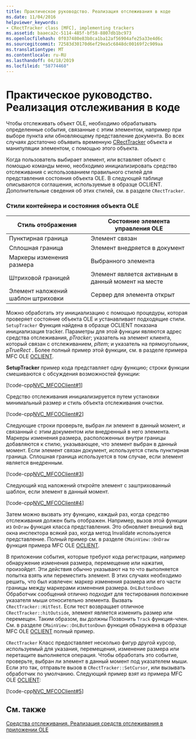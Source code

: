 ```yaml
---
title: Практическое руководство. Реализация отслеживания в коде
ms.date: 11/04/2016
helpviewer_keywords:
- CRectTracker class [MFC], implementing trackers
ms.assetid: baaeca2c-5114-485f-bf58-8807db1bc973
ms.openlocfilehash: 0f037480e83b8ca1ba12af56904afe25a33e4d6c
ms.sourcegitcommit: 72583d30170d6ef29ea5c6848dc00169f2c909aa
ms.translationtype: MT
ms.contentlocale: ru-RU
ms.lasthandoff: 04/18/2019
ms.locfileid: "58774468"
---
```

# <a name="how-to-implement-tracking-in-your-code"></a>Практическое руководство. Реализация отслеживания в коде

Чтобы отслеживать объект OLE, необходимо обрабатывать определенные события, связанные с этим элементом, например при выборе пункта или обновляющему представление документа. Во всех случаях достаточно объявить временную [CRectTracker](../mfc/reference/crecttracker-class.md) объекта и манипуляции элементом, с помощью этого объекта.

Когда пользователь выбирает элемент, или вставляет объект с помощью команды меню, необходимо инициализировать средство отслеживания с использованием правильного стилей для представления состояния объекта OLE. В следующей таблице описываются соглашения, используемые в образце OCLIENT. Дополнительные сведения об этих стилей, см. в разделе `CRectTracker`.

### <a name="container-styles-and-states-of-the-ole-item"></a>Стили контейнера и состояния объекта OLE

|Стиль отображения|Состояние элемента управления OLE|
|---------------------|-----------------------|
|Пунктирная граница|Элемент связан|
|Сплошная граница|Элемент внедряется в документ|
|Маркеры изменения размера|Выбранного элемента|
|Штриховой границей|Элемент является активным в данный момент на месте|
|Элемент наложений шаблон штриховки|Сервер для элемента открыт|

Можно обработать эту инициализацию с помощью процедуры, которая проверяет состояние объекта OLE и устанавливает подходящие стили. `SetupTracker` Функция найдена в образце OCLIENT показана инициализация tracker. Параметры для этой функции являются адрес средства отслеживания, *pTracker*; указатель на элемент клиента, который связан с отслеживанием, *pItem*; и указатель на прямоугольник, *pTrueRect* . Более полный пример этой функции, см. в разделе примера MFC OLE [OCLIENT](../overview/visual-cpp-samples.md).

**SetupTracker** пример кода представляет одну функцию; строки функции смешиваются с обсуждения возможностей функции:

[!code-cpp[NVC_MFCOClient#1](../mfc/codesnippet/cpp/how-to-implement-tracking-in-your-code_1.cpp)]

Средство отслеживания инициализируется путем установки минимальный размер и стиль объекта отслеживания очистки.

[!code-cpp[NVC_MFCOClient#2](../mfc/codesnippet/cpp/how-to-implement-tracking-in-your-code_2.cpp)]

Следующие строки проверьте, выбран ли элемент в данный момент, и связанный с этим документом или внедренный в него элемента. Маркеры изменения размера, расположенных внутри границы добавляются к стилю, указывающее, что элемент выбран в данный момент. Если элемент связан документ, используется стиль пунктирная граница. Сплошная граница используется в том случае, если элемент является внедренным.

[!code-cpp[NVC_MFCOClient#3](../mfc/codesnippet/cpp/how-to-implement-tracking-in-your-code_3.cpp)]

Следующий код наложений откройте элемент с заштрихованный шаблон, если элемент в данный момент.

[!code-cpp[NVC_MFCOClient#4](../mfc/codesnippet/cpp/how-to-implement-tracking-in-your-code_4.cpp)]

Затем можно вызвать эту функцию, каждый раз, когда средство отслеживания должен быть отображен. Например, вызов этой функции из `OnDraw` функция класса представления. Это обновляет внешний вид окна инспектора всякий раз, когда метод Invalidate используется представление. Полный пример см. в разделе `CMainView::OnDraw` функция примера MFC OLE [OCLIENT](../overview/visual-cpp-samples.md).

В приложении события, которые требуют кода регистрации, например обнаружение изменения размера, перемещение или нажатия, произойдет. Эти действия обычно указывают на то что выполняется попытка взять или переместить элемент. В этих случаях необходимо решить, что был извлечен: маркер изменения размера или его части границы между маркерами изменения размера. `OnLButtonDown` Обработчик сообщений отлично подходит для тестирования положение указателя мыши относительно элемента. Вызвать `CRectTracker::HitTest`. Если тест возвращает отличное `CRectTracker::hitOutside`, элемент является изменить размер или перемещен. Таким образом, вы должны Позвонить `Track` функция-член. См. в разделе `CMainView::OnLButtonDown` функция обнаружена в образце MFC OLE [OCLIENT](../overview/visual-cpp-samples.md) полный пример.

`CRectTracker` Класс предоставляет несколько фигур другой курсор, используемый для указания, перемещения, изменение размера или перетащите выполняется операция. Чтобы обработать это событие, проверьте, выбран ли элемент в данный момент под указателем мыши. Если это так, отправьте вызов в `CRectTracker::SetCursor`, или вызывать обработчик по умолчанию. Следующий пример взят из примера MFC OLE [OCLIENT](../overview/visual-cpp-samples.md):

[!code-cpp[NVC_MFCOClient#5](../mfc/codesnippet/cpp/how-to-implement-tracking-in-your-code_5.cpp)]

## <a name="see-also"></a>См. также

[Средства отслеживания. Реализация средств отслеживания в приложении OLE](../mfc/trackers-implementing-trackers-in-your-ole-application.md)
